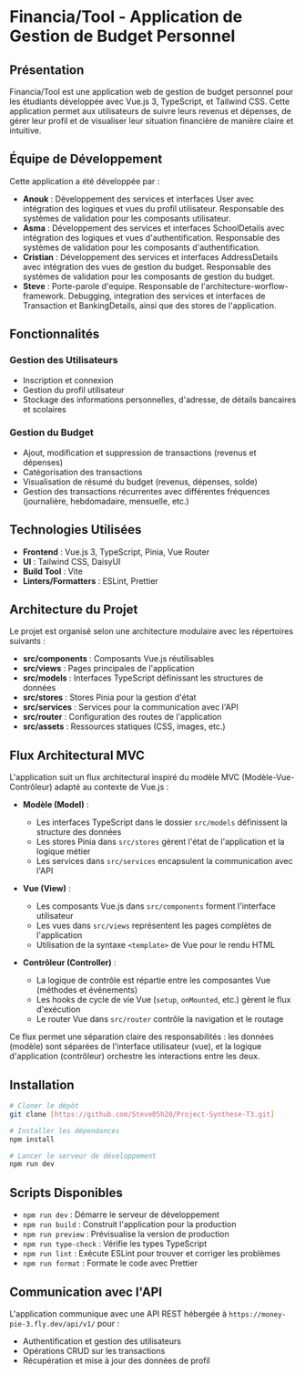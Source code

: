 # Financia/Tool - Application de Gestion de Budget Personnel

## Présentation

Financia/Tool est une application web de gestion de budget personnel pour les étudiants développée avec Vue.js 3, TypeScript, et Tailwind CSS. Cette application permet aux utilisateurs de suivre leurs revenus et dépenses, de gérer leur profil et de visualiser leur situation financière de manière claire et intuitive.

## Équipe de Développement

Cette application a été développée par :

- **Anouk** : Développement des services et interfaces User avec intégration des logiques et vues du profil utilisateur. Responsable des systèmes de validation pour les composants utilisateur.
- **Asma** : Développement des services et interfaces SchoolDetails avec intégration des logiques et vues d'authentification. Responsable des systèmes de validation pour les composants d'authentification.
- **Cristian** : Développement des services et interfaces AddressDetails avec intégration des vues de gestion du budget. Responsable des systèmes de validation pour les composants de gestion du budget.
- **Steve** : Porte-parole d'equipe. Responsable de l'architecture-worflow-framework. Debugging, integration des services et interfaces de Transaction et BankingDetails, ainsi que des stores de l'application.

## Fonctionnalités

### Gestion des Utilisateurs

- Inscription et connexion 
- Gestion du profil utilisateur
- Stockage des informations personnelles, d'adresse, de détails bancaires et scolaires

### Gestion du Budget

- Ajout, modification et suppression de transactions (revenus et dépenses)
- Catégorisation des transactions
- Visualisation de résumé du budget (revenus, dépenses, solde)
- Gestion des transactions récurrentes avec différentes fréquences (journalière, hebdomadaire, mensuelle, etc.)

## Technologies Utilisées

- **Frontend** : Vue.js 3, TypeScript, Pinia, Vue Router
- **UI** : Tailwind CSS, DaisyUI
- **Build Tool** : Vite
- **Linters/Formatters** : ESLint, Prettier

## Architecture du Projet

Le projet est organisé selon une architecture modulaire avec les répertoires suivants :

- **src/components** : Composants Vue.js réutilisables
- **src/views** : Pages principales de l'application
- **src/models** : Interfaces TypeScript définissant les structures de données
- **src/stores** : Stores Pinia pour la gestion d'état
- **src/services** : Services pour la communication avec l'API
- **src/router** : Configuration des routes de l'application
- **src/assets** : Ressources statiques (CSS, images, etc.)

## Flux Architectural MVC

L'application suit un flux architectural inspiré du modèle MVC (Modèle-Vue-Contrôleur) adapté au contexte de Vue.js :

- **Modèle (Model)** :

  - Les interfaces TypeScript dans le dossier `src/models` définissent la structure des données
  - Les stores Pinia dans `src/stores` gèrent l'état de l'application et la logique métier
  - Les services dans `src/services` encapsulent la communication avec l'API

- **Vue (View)** :

  - Les composants Vue.js dans `src/components` forment l'interface utilisateur
  - Les vues dans `src/views` représentent les pages complètes de l'application
  - Utilisation de la syntaxe `<template>` de Vue pour le rendu HTML

- **Contrôleur (Controller)** :
  - La logique de contrôle est répartie entre les composantes Vue (méthodes et événements)
  - Les hooks de cycle de vie Vue (`setup`, `onMounted`, etc.) gèrent le flux d'exécution
  - Le router Vue dans `src/router` contrôle la navigation et le routage

Ce flux permet une séparation claire des responsabilités : les données (modèle) sont séparées de l'interface utilisateur (vue), et la logique d'application (contrôleur) orchestre les interactions entre les deux.

## Installation

```bash
# Cloner le dépôt
git clone [https://github.com/Steve05h20/Project-Synthese-T3.git]

# Installer les dépendances
npm install

# Lancer le serveur de développement
npm run dev
```

## Scripts Disponibles

- `npm run dev` : Démarre le serveur de développement
- `npm run build` : Construit l'application pour la production
- `npm run preview` : Prévisualise la version de production
- `npm run type-check` : Vérifie les types TypeScript
- `npm run lint` : Exécute ESLint pour trouver et corriger les problèmes
- `npm run format` : Formate le code avec Prettier

## Communication avec l'API

L'application communique avec une API REST hébergée à `https://money-pie-3.fly.dev/api/v1/` pour :

- Authentification et gestion des utilisateurs
- Opérations CRUD sur les transactions
- Récupération et mise à jour des données de profil
